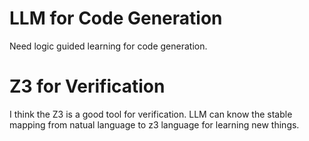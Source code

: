 # LLM for Code Generation
Need logic guided learning for code generation.
# Z3 for Verification
I think the Z3 is a good tool for verification. LLM can know the stable mapping from natual language to z3 language for learning new things. 